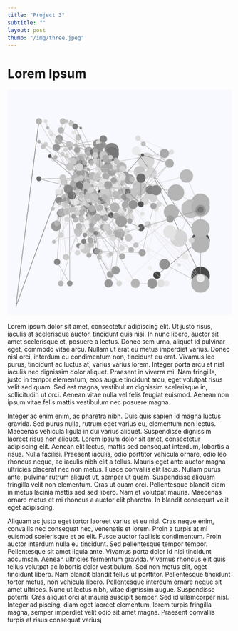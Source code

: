 ```yaml
---
title: "Project 3"
subtitle: ""
layout: post
thumb: "/img/three.jpeg"
---
```



# Lorem Ipsum
![Project one](/img/three.jpeg)

Lorem ipsum dolor sit amet, consectetur adipiscing elit. Ut justo risus, iaculis at scelerisque auctor, tincidunt quis nisi. In nunc libero, auctor sit amet scelerisque et, posuere a lectus. Donec sem urna, aliquet id pulvinar eget, commodo vitae arcu. Nullam ut erat eu metus imperdiet varius. Donec nisl orci, interdum eu condimentum non, tincidunt eu erat. Vivamus leo purus, tincidunt ac luctus at, varius varius lorem. Integer porta arcu et nisl iaculis nec dignissim dolor aliquet. Praesent in viverra mi. Nam fringilla, justo in tempor elementum, eros augue tincidunt arcu, eget volutpat risus velit sed quam. Sed est magna, vestibulum dignissim scelerisque in, sollicitudin ut orci. Aenean vitae nulla vel felis feugiat euismod. Aenean non ipsum vitae felis mattis vestibulum nec posuere magna.

Integer ac enim enim, ac pharetra nibh. Duis quis sapien id magna luctus gravida. Sed purus nulla, rutrum eget varius eu, elementum non lectus. Maecenas vehicula ligula in dui varius aliquet. Suspendisse dignissim laoreet risus non aliquet. Lorem ipsum dolor sit amet, consectetur adipiscing elit. Aenean elit lectus, mattis sed consequat interdum, lobortis a risus. Nulla facilisi. Praesent iaculis, odio porttitor vehicula ornare, odio leo rhoncus neque, ac iaculis nibh elit a tellus. Mauris eget ante auctor magna ultricies placerat nec non metus. Fusce convallis elit lacus. Nullam purus ante, pulvinar rutrum aliquet ut, semper ut quam. Suspendisse aliquam fringilla velit non elementum. Cras ut quam orci. Pellentesque blandit diam in metus lacinia mattis sed sed libero. Nam et volutpat mauris. Maecenas ornare metus et mi rhoncus a auctor elit pharetra. In blandit consequat velit eget adipiscing.

Aliquam ac justo eget tortor laoreet varius et eu nisl. Cras neque enim, convallis nec consequat nec, venenatis et lorem. Proin a turpis at mi euismod scelerisque et ac elit. Fusce auctor facilisis condimentum. Proin auctor interdum nulla eu tincidunt. Sed pellentesque tempor tempor. Pellentesque sit amet ligula ante. Vivamus porta dolor id nisi tincidunt accumsan. Aenean ultricies fermentum gravida. Vivamus rhoncus elit quis tellus volutpat ac lobortis dolor vestibulum. Sed non metus elit, eget tincidunt libero. Nam blandit blandit tellus ut porttitor. Pellentesque tincidunt tortor metus, non vehicula libero. Pellentesque interdum ornare neque sit amet ultrices. Nunc ut lectus nibh, vitae dignissim augue. Suspendisse potenti. Cras aliquet orci at mauris suscipit semper. Sed id ullamcorper nisl. Integer adipiscing, diam eget laoreet elementum, lorem turpis fringilla magna, semper imperdiet velit odio sit amet magna. Praesent convallis turpis at risus consequat varius¡
